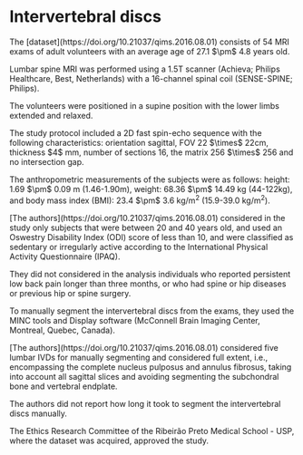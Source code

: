 # Intervertebral discs

<p>The [dataset](https://doi.org/10.21037/qims.2016.08.01) consists of 54 MRI exams of adult volunteers with an average age of 27.1 $\pm$ 4.8 years old.</p>

<p>Lumbar spine MRI was performed using a 1.5T scanner (Achieva; Philips Healthcare, Best, Netherlands) with a 16-channel spinal coil (SENSE-SPINE; Philips).</p> 
<p>The volunteers were positioned in a supine position with the lower limbs extended and relaxed.</p>
<p>The study protocol included a 2D fast spin-echo sequence with the following characteristics: orientation sagittal, FOV 22 $\times$ 22cm, thickness  $4$ mm, number of sections 16, the matrix  256 $\times$ 256 and no intersection gap.</p>

<p>The anthropometric measurements of the subjects were as follows: height: 1.69 $\pm$ 0.09 m (1.46-1.90m), weight: 68.36 $\pm$ 14.49 kg (44-122kg), and body mass index (BMI): 23.4 $\pm$ 3.6 kg/m<sup>2</sup> (15.9-39.0 kg/m<sup>2</sup>).</p>
<p>[The authors](https://doi.org/10.21037/qims.2016.08.01) considered in the study only subjects that were between 20 and 40 years old, and used an Oswestry Disability Index (ODI) score of less than 10, and were classified as sedentary or irregularly active according to the International Physical Activity Questionnaire (IPAQ). </p>
<p>They did not considered in the analysis individuals who reported persistent low back pain longer than three months, or who had spine or hip diseases or previous hip or spine surgery.</p>

<p>To manually segment the intervertebral discs from the exams, they used the MINC tools and Display software (McConnell Brain Imaging Center, Montreal, Quebec, Canada).</p>
<p>[The authors](https://doi.org/10.21037/qims.2016.08.01) considered five lumbar IVDs for manually segmenting and considered full extent, i.e., encompassing the complete nucleus pulposus and annulus fibrosus, taking into account all sagittal slices and avoiding segmenting the subchondral bone and vertebral endplate.</p>
<p>The authors did not report how long it took to segment the intervertebral discs manually.</p>
<p>The Ethics Research Committee of the Ribeirão Preto Medical School - USP, where the dataset was acquired, approved the study. </p>

